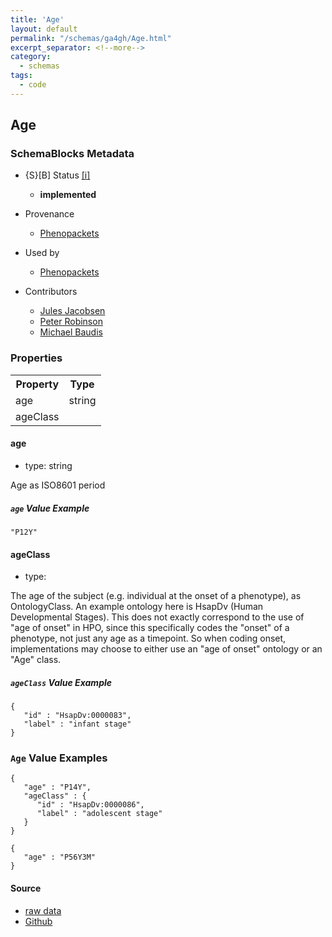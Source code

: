 ```yaml
---
title: 'Age'
layout: default
permalink: "/schemas/ga4gh/Age.html"
excerpt_separator: <!--more-->
category:
  - schemas
tags:
  - code
---
```



## Age

### SchemaBlocks Metadata

* {S}[B] Status  [[i]](https://schemablocks.org/about/sb-status-levels.html)
    - __implemented__


* Provenance  

    - [Phenopackets](https://github.com/phenopackets/phenopacket-schema/blob/master/docs/age.rst)  

* Used by  

    - [Phenopackets](https://github.com/phenopackets/phenopacket-schema/blob/master/docs/age.rst)  

* Contributors  

    - [Jules Jacobsen](https://orcid.org/0000-0002-3265-15918)  
    - [Peter Robinson](https://orcid.org/0000-0002-0736-91998)  
    - [Michael Baudis](https://orcid.org/0000-0002-9903-4248)  
<!--more-->

### Properties

<table>
  <tr>
    <th>Property</th>
    <th>Type</th>
  </tr>
  <tr>
    <td>age</td>
    <td>string</td>
  </tr>
  <tr>
    <td>ageClass</td>
    <td></td>
  </tr>

</table>

    
#### age

* type: string

Age as ISO8601 period

##### `age` Value Example  

```
"P12Y"
```
    
#### ageClass

* type: 

The age of the subject (e.g. individual at the onset of a phenotype),
as OntologyClass. An example ontology here is HsapDv (Human
Developmental Stages).
This does not exactly correspond to the use of "age of onset" in HPO,
since this specifically codes the "onset" of a phenotype, not just any
age as a timepoint. So when coding onset, implementations may choose
to either use an "age of onset" ontology or an "Age" class.


##### `ageClass` Value Example  

```
{
   "id" : "HsapDv:0000083",
   "label" : "infant stage"
}
```

### `Age` Value Examples  

```
{
   "age" : "P14Y",
   "ageClass" : {
      "id" : "HsapDv:0000086",
      "label" : "adolescent stage"
   }
}
```
```
{
   "age" : "P56Y3M"
}
```
    
#### Source

* [raw data](./Age.yaml)
* [Github](https://github.com/ga4gh-schemablocks/blocks/blob/master/src/yaml/Age.yaml)



